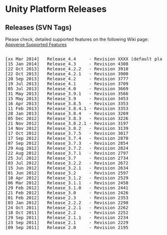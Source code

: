 Unity Platform Releases
====================

Releases (SVN Tags)
--------------------
<!--
<table style="width: 100%;">
<tr><td style="width: 60%;">
<embed src="guides/platform_releases/MOBPLAT-UnityPlatformReleases-141112-1348-32.pdf" width="1050" height="875" style="border: 1px solid;">
</td><td>
-->

Please check, detailed supported features on the following Wiki page:
<a href="https://github.com/Appverse/appverse-mobile/wiki/Appverse-Supported-Features" target="_blank">Appverse Supported Features</a>

<pre>

[xx Mar 2014]   Release_4.4		- Revision XXXX (default platform version)
[15 Jan 2014]   Release_4.3		- Revision 4308 
[22 Oct 2013]   Release_4.2.2	- Revision 3910
[22 Oct 2013]   Release_4.2.1	- Revision 3900
[20 Sep 2013]   Release_4.2		- Revision 3777
[19 Jul 2013]   Release_4.1		- Revision 3709
[05 Jul 2013]   Release_4.0		- Revision 3669
[31 May 2013]   Release_3.9.1	- Revision 3566 
[15 May 2013]   Release_3.9		- Revision 3453
[16 Apr 2013]   Release_3.8.5	- Revision 3353 
[11 Feb 2013]   Release_3.8.4.1	- Revision 3353
[28 Jan 2013]   Release_3.8.4 	- Revision 3269
[05 Dec 2012]   Release_3.8.3 	- Revision 3226
[21 Nov 2012]   Release_3.8.2.1 - Revision 3197
[14 Nov 2012]   Release_3.8.2   - Revision 3139
[17 Oct 2012]   Release_3.7.5   - Revision 3017
[17 Sep 2012]   Release_3.7.4   - Revision 2870
[07 Sep 2012]   Release_3.7.3   - Revision 2854
[29 Aug 2012]   Release_3.7.2   - Revision 2824
[22 Aug 2012]   Release_3.7.1   - Revision 2797
[25 Jul 2012]   Release_3.7     - Revision 2734  
[03 Jul 2012]   Release_3.2.2	- Revision 2672
[15 Jun 2012]   Release_3.2.1   - Revision 2634
[01 Jun 2012]   Release_3.2     - Revision 2597  
[10 Apr 2012]   Release_3.1.2   - Revision 2529
[06 Mar 2012]   Release_3.1.1   - Revision 2458
[29 Feb 2012]   Release_3.1.0   - Revision 2441 
[21 Feb 2012]   Release_3.0     - Revision 2426  
[01 Feb 2012]   Release_2.3     - Revision 2353  
[03 Jan 2012]   Release_2.2.2   - Revision 2298  
[24 Oct 2011]   Release_2.2.1   - Revision 2262  
[18 Oct 2011]   Release_2.2     - Revision 2252  
[29 Sep 2011]   Release_2.1.1   - Revision 2234  
[23 Sep 2011]   Release_2.1     - Revision 2229  
[09 Sep 2011]	Release_2.0		- Revision 2195  
</pre>
<!--
</td>
</tr>
</table>
-->